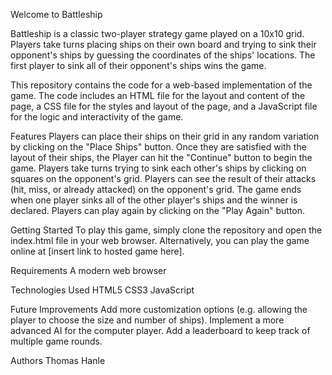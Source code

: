 Welcome to Battleship

Battleship is a classic two-player strategy game played on a 10x10 grid. Players take turns placing ships on their own board and trying to sink their opponent's ships by guessing the coordinates of the ships' locations. The first player to sink all of their opponent's ships wins the game.

This repository contains the code for a web-based implementation of the game. The code includes an HTML file for the layout and content of the page, a CSS file for the styles and layout of the page, and a JavaScript file for the logic and interactivity of the game.


Features
Players can place their ships on their grid in any random variation by clicking on the "Place Ships" button.
Once they are satisfied with the layout of their ships, the Player can hit the "Continue" button to begin the game.
Players take turns trying to sink each other's ships by clicking on squares on the opponent's grid.
Players can see the result of their attacks (hit, miss, or already attacked) on the opponent's grid.
The game ends when one player sinks all of the other player's ships and the winner is declared.
Players can play again by clicking on the "Play Again" button.


Getting Started
To play this game, simply clone the repository and open the index.html file in your web browser. Alternatively, you can play the game online at [insert link to hosted game here].


Requirements
A modern web browser


Technologies Used
HTML5
CSS3
JavaScript


Future Improvements
Add more customization options (e.g. allowing the player to choose the size and number of ships).
Implement a more advanced AI for the computer player.
Add a leaderboard to keep track of multiple game rounds.


Authors
Thomas Hanle